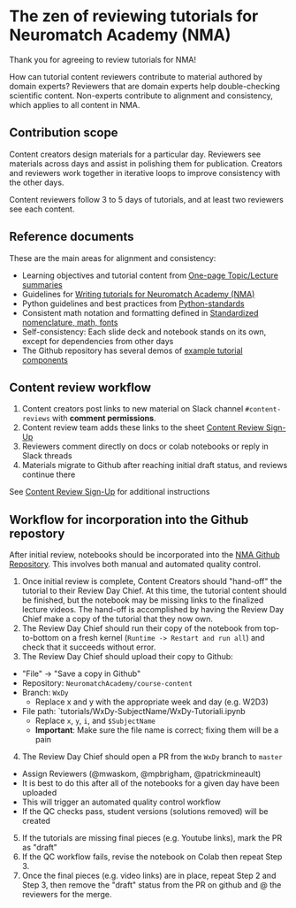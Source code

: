 # The zen of reviewing tutorials for Neuromatch Academy (NMA)

Thank you for agreeing to review tutorials for NMA!

How can tutorial content reviewers contribute to material authored by domain experts? Reviewers that are domain experts help double-checking scientific content. Non-experts contribute to alignment and consistency, which applies to all content in NMA.

## Contribution scope
Content creators design materials for a particular day. Reviewers see materials across days and assist in polishing them for publication. Creators and reviewers work together in iterative loops to improve consistency with the other days.

Content reviewers follow 3 to 5 days of tutorials, and at least two reviewers see each content.

## Reference documents
These are the main areas for alignment and consistency: 
* Learning objectives and tutorial content from [One-page Topic/Lecture summaries](https://drive.google.com/drive/folders/1mrXdVGgPqb-NVVLZj3E0FWETp9z-L9I-)
* Guidelines for [Writing tutorials for Neuromatch Academy (NMA)](https://github.com/NeuromatchAcademy/course-content/blob/master/tutorials/writing-tutorials.md)
* Python guidelines and best practices from [Python-standards](https://github.com/NeuromatchAcademy/course-content/blob/master/tutorials/python-standards.md)
* Consistent math notation and formatting defined in [Standardized nomenclature, math, fonts](https://docs.google.com/document/d/1Z3Bc0oQA4a-y3xJU2mtIDMAOen1SO8AmUjkc3_xFOPM/edit)
* Self-consistency: Each slide deck and notebook stands on its own, except for dependencies from other days
* The Github repository has several demos of [example tutorial components](https://github.com/NeuromatchAcademy/course-content/tree/master/tutorials/demo)

## Content review workflow
1. Content creators post links to new material on Slack channel `#content-reviews` with **comment permissions**.
2. Content review team adds these links to the sheet [Content Review Sign-Up](https://docs.google.com/spreadsheets/d/1LtLEk0H7gkR34kXJVC3hICUsLwfabbSjTPSlterB-xg/edit)
3. Reviewers comment directly on docs or colab notebooks or reply in Slack threads
4. Materials migrate to Github after reaching initial draft status, and reviews continue there

See [Content Review Sign-Up](https://docs.google.com/spreadsheets/d/1LtLEk0H7gkR34kXJVC3hICUsLwfabbSjTPSlterB-xg/edit) for additional instructions

## Workflow for incorporation into the Github repostory
After initial review, notebooks should be incorporated into the [NMA Github Repository](https://github.com/NeuromatchAcademy/course-content). This involves both manual and automated quality control.
1. Once initial review is complete, Content Creators should "hand-off" the tutorial to their Review Day Chief. At this time, the tutorial content should be finished, but the notebook may be missing links to the finalized lecture videos. The hand-off is accomplished by having the Review Day Chief make a copy of the tutorial that they now own.
2. The Review Day Chief should run their copy of the notebook from top-to-bottom on a fresh kernel (`Runtime -> Restart and run all`) and check that it succeeds without error.
3. The Review Day Chief should upload their copy to Github:
  - "File" -> "Save a copy in Github"
  - Repository: `NeuromatchAcademy/course-content`
  - Branch: `WxDy`
    - Replace x and y with the appropriate week and day (e.g. W2D3)
  - File path: `tutorials/WxDy-SubjectName/WxDy-Tutoriali.ipynb
    - Replace `x`, `y`, `i`, and `$SubjectName`
    - **Important**: Make sure the file name is correct; fixing them will be a pain
4. The Review Day Chief should open a PR from the `WxDy` branch to `master`
  - Assign Reviewers (@mwaskom, @mpbrigham, @patrickmineault)
  - It is best to do this after all of the notebooks for a given day have been uploaded
  - This will trigger an automated quality control workflow
  - If the QC checks pass, student versions (solutions removed) will be created
5. If the tutorials are missing final pieces (e.g. Youtube links), mark the PR as "draft"
6. If the QC workflow fails, revise the notebook on Colab then repeat Step 3.
7. Once the final pieces (e.g. video links) are in place, repeat Step 2 and Step 3, then remove the "draft" status from the PR on github and @ the reviewers for the merge.
